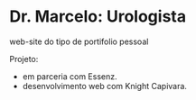 # Dr. Marcelo: Urologista
  web-site do tipo de portifolio pessoal
  
 Projeto:
  - em parceria com Essenz.
  - desenvolvimento web com Knight Capivara.
